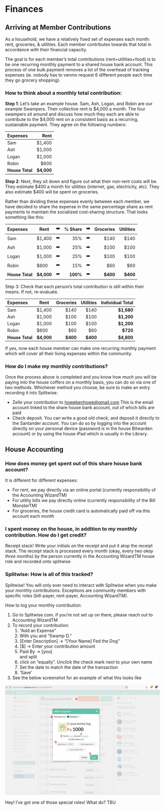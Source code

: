 # Finances

## Arriving at Member Contributions

As a household, we have a relatively fixed set of expenses each month: rent, groceries, & utilities. Each member contributes towards that total in accordance with their financial capacity.

The goal is for each member’s total contributions (rent+utilities+food) is to be one recurring monthly payment to a shared house bank account. This process of one bulk payment removes a lot of the overhead of tracking expenses (ie. nobody has to venmo request 6 different people each time they go grocery shopping). 

### How to think about a monthly total contribution:

**Step 1**: Let’s take an example house. Sam, Ash, Logan, and Robin are our example Swampers. Their collective rent is $4,000 a month. The four swampers sit around and discuss how much they each are able to contribute to the $4,000 rent on a consistent basis as a recurring, sustainable payment. They agree on the following numbers:

|    Expenses     |    Rent    |
|:--------------- | ---------: |
| Sam             |     $1,400 |
| Ash             |     $1,000 |
| Logan           |     $1,000 |
| Robin           |       $600 |
| **House Total** | **$4,000** |

**Step 2**: Next, they sit down and figure out what their non-rent costs will be. They estimate $400 a month for utilities (internet, gas, electricity, etc). They also estimate $400 will be spent on groceries. 

Rather than dividing these expenses evenly between each member, we have decided to share the expense in the same percentage share as rent payments to maintain the socialized cost-sharing structure. That looks something like this:

|    Expenses     |    Rent    | ➡️  |   % Share   | ➡️  |   Groceries   |   Utilities   |
|:----------------|------------|:--:|------------:|:--:|--------------:|--------------:|
| Sam             |     $1,400 | ➡️  |         35% | ➡️  |          $140 |          $140 |
| Ash             |     $1,000 | ➡️  |         25% | ➡️  |          $100 |          $100 |
| Logan           |     $1,000 | ➡️  |         25% | ➡️  |          $100 |          $100 |
| Robin           |       $600 | ➡️  |         15% | ➡️  |           $60 |           $60 |
| **House Total** | **$4,000** | ➡️  |    **100%** | ➡️  |      **$400** |      **$400** |

Step 3: Check that each person’s total contribution is still within their means. If not, re-evaluate. 

|    Expenses     |    Rent    |   Groceries   |   Utilities   |   Individual Total   |
|:----------------|------------|--------------:|--------------:|---------------------:|
| Sam             |     $1,400 |          $140 |          $140 |           **$1,680** |
| Ash             |     $1,000 |          $100 |          $100 |           **$1,200** |
| Logan           |     $1,000 |          $100 |          $100 |           **$1,200** |
| Robin           |       $600 |           $60 |           $60 |             **$720** |
| **House Total** | **$4,000** |      **$400** |      **$400** |           **$4,800** |

If yes, now each house member can make one recurring monthly payment which will cover all their living expenses within the community.

### How do I make my monthly contributions?

Once the process above is completed and you know how much you will be paying into the house coffers on a monthly basis, you can do so via one of two methods. Whichever method you choose, be sure to make an entry recording it into Splitwise:

* Zelle your contribution to howebenhowe@gmail.com
  This is the email account linked to the share house bank account, out of which bills are paid
* Check deposit. You can write a good old check, and deposit it directly to the Santander account. You can do so by logging into the account directly on your personal device (password is in the house Bitwarden account) or by using the house iPad which is usually in the Library.

## House Accounting

### How does money get spent out of this share house bank account?

It is different for different expenses:

* For rent, we pay directly via an online portal (currently responsibility of the Accounting WizardTM)
* For utility bills we pay directly online (currently responsibility of the Bill MonsterTM)
* For groceries, the house credit card is automatically paid off via this account each month 

### I spent money on the house, in addition to my monthly contribution. How do I get credit?

Receipt stack! Write your initials on the receipt and put it atop the receipt stack. The receipt stack is processed every month (okay, every two *okay three* months) by the person currently in the Accounting WizardTM house role and recorded onto splitwise

### Splitwise: How is all of this tracked?

Splitwise! You will only ever need to interact with Splitwise when you make your monthly contributions. Exceptions are community members with specific roles (bill-payer, rent-payer, Accounting WizardTM).

How to log your monthly contribution:

1.  Go to Splitwise.com. if you’re not set up on there, please reach out to Accounting WizardTM
1.  To record your contribution:
    1.  “Add an Expense”
    1.  With you and “Swamp D.”
    1.  [Enter Description] -> “[Your Name] Fed the Dog”
    1.  [$] -> Enter your contribution amount
    1.  Paid By -> [you]  
		    and split
    1.  click on “equally”. Unclick the check mark next to your own name
    1.  Set the date to match the date of the transaction
    1.  ‘Save’
1.  See the below screenshot for an example of what this looks like

![example-splitwise-invoice](/public/images/splitwise_feed_dog_demo_screenshot.jpg)

Hey! I’ve got one of those special roles! What do? 
TBU
